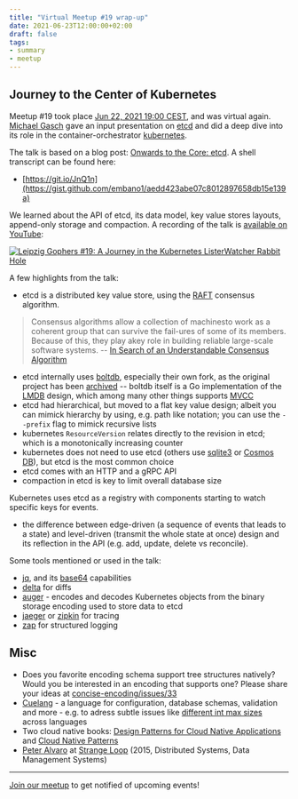 ```yaml
---
title: "Virtual Meetup #19 wrap-up"
date: 2021-06-23T12:00:00+02:00
draft: false
tags:
- summary
- meetup
---
```


## Journey to the Center of Kubernetes

Meetup #19 took place [Jun 22, 2021 19:00
CEST](https://www.meetup.com/Leipzig-Golang/events/275871279/), and was virtual
again. [Michael Gasch](https://www.mgasch.com) gave an input presentation on [etcd](https://etcd.io/) and did a deep dive into its
role in the container-orchestrator [kubernetes](https://kubernetes.io/).

The talk is based on a blog post: [Onwards to the Core: etcd](https://www.mgasch.com/2021/01/listwatch-part-1/). A shell transcript can be found here:

* [https://git.io/JnQ1n](https://gist.github.com/embano1/aedd423abe07c8012897658db15e139a)

We learned about the API of etcd, its data model, key value stores layouts,
append-only storage and compaction. A recording of the talk is [available on
YouTube](https://www.youtube.com/watch?v=Z9fwIzy0C_8):

[![Leipzig Gophers #19: A Journey in the Kubernetes ListerWatcher Rabbit Hole](http://img.youtube.com/vi/Z9fwIzy0C_8/0.jpg)](https://www.youtube.com/watch?v=Z9fwIzy0C_8)

A few highlights from the talk:

* etcd is a distributed key value store, using the [RAFT](https://raft.github.io/) consensus algorithm.

> Consensus algorithms allow a collection of machinesto work as a coherent
> group that can survive the fail-ures of some of its members. Because of this,
> they play akey role in building reliable large-scale software systems. -- [In Search of an Understandable Consensus Algorithm](https://raft.github.io/raft.pdf)

* etcd internally uses [boltdb](https://github.com/etcd-io/bbolt), especially
  their own fork, as the original project has been
[archived](https://github.com/boltdb/bolt) -- boltdb itself is a Go
implementation of the
[LMDB](https://en.wikipedia.org/wiki/Lightning_Memory-Mapped_Database) design,
which among many other things supports
[MVCC](https://en.wikipedia.org/wiki/Multiversion_concurrency_control)
* etcd had hierarchical, but moved to a flat key value design; albeit you can
  mimick hierarchy by using, e.g. path like notation; you can use the
`--prefix` flag to mimick recursive lists
* kubernetes `ResourceVersion` relates directly to the revision in etcd; which is a monotonically increasing counter
* kubernetes does not need to use etcd (others use [sqlite3](https://www.sqlite.org/index.html) or [Cosmos DB](https://docs.microsoft.com/en-us/azure/cosmos-db/introduction)), but etcd is the most common choice
* etcd comes with an HTTP and a gRPC API
* compaction in etcd is key to limit overall database size

Kubernetes uses etcd as a registry with components starting to watch specific keys for events.

* the difference between edge-driven (a sequence of events that leads to a
  state) and level-driven (transmit the whole state at once) design and its
reflection in the API (e.g. add, update, delete vs reconcile).

Some tools mentioned or used in the talk:

* [jq](https://stedolan.github.io/jq/), and its [base64](https://stedolan.github.io/jq/manual/#Formatstringsandescaping) capabilities
* [delta](https://github.com/dandavison/delta) for diffs
* [auger](https://github.com/jpbetz/auger) - encodes and decodes Kubernetes objects from the binary storage encoding used to store data to etcd
* [jaeger](https://www.jaegertracing.io/) or [zipkin](https://zipkin.io/) for tracing
* [zap](https://github.com/uber-go/zap) for structured logging

## Misc

* Does you favorite encoding schema support tree structures natively? Would you be interested in an encoding that supports one? Please share your ideas at [concise-encoding/issues/33](https://github.com/kstenerud/concise-encoding/issues/33)
* [Cuelang](https://cuelang.org/) - a language for configuration, database schemas, validation and more - e.g. to adress subtle issues like [different int max sizes](https://developer.mozilla.org/en-US/docs/Web/JavaScript/Reference/Global_Objects/Number/MAX_SAFE_INTEGER) across languages
* Two cloud native books: [Design Patterns for Cloud Native Applications](https://www.oreilly.com/library/view/design-patterns-for/9781492090700/) and [Cloud Native Patterns](https://www.oreilly.com/library/view/cloud-native-patterns/9781617294297/)
* [Peter Alvaro](https://scholar.google.com/citations?user=TKSjVTUAAAAJ&hl=en) at [Strange Loop](https://www.youtube.com/watch?v=R2Aa4PivG0g) (2015, Distributed Systems, Data Management Systems)

----

[Join our meetup](https://www.meetup.com/Leipzig-Golang) to get notified of upcoming events!

